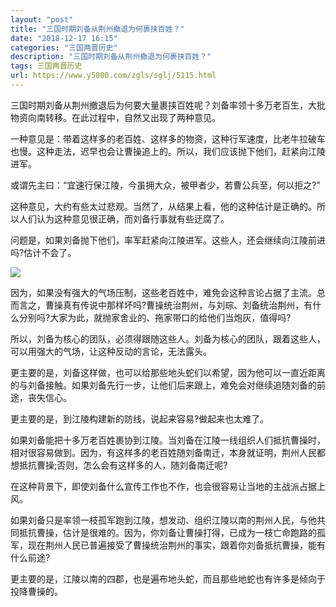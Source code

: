 ```yaml
---
layout: "post"
title: "三国时期刘备从荆州撤退为何裹挟百姓？"
date: "2018-12-17 16:15"
categories: "三国两晋历史"
description: "三国时期刘备从荆州撤退为何裹挟百姓？"
tags: 三国两晋历史
url: https://www.y5000.com/zgls/sglj/5115.html
---
```






三国时期刘备从荆州撤退后为何要大量裹挟百姓呢？刘备率领十多万老百生，大批物资向南转移。在此过程中，自然又出现了两种意见。

一种意见是：带着这样多的老百姓、这样多的物资，这种行军速度，比老牛拉破车也慢。这种走法，迟早也会让曹操追上的。所以，我们应该抛下他们，赶紧向江陵进军。

或谓先主曰：“宜速行保江陵，今虽拥大众，被甲者少，若曹公兵至，何以拒之?”

这种意见，大约有些太过悲观。当然了，从结果上看，他的这种估计是正确的。所以人们认为这种意见很正确，而刘备行事就有些迂腐了。

问题是，如果刘备抛下他们，率军赶紧向江陵进军。这些人，还会继续向江陵前进吗?估计不会了。

![](https://img.y5000.com/uploads/allimg/161114/1154444Z0-0.jpg)

因为，如果没有强大的气场压制，这些老百姓中，难免会这种言论占据了主流。总而言之，曹操真有传说中那样坏吗?曹操统治荆州，与刘琮、刘备统治荆州，有什么分别吗?大家为此，就抛家舍业的、拖家带口的给他们当炮灰，值得吗?

所以，刘备为核心的团队，必须得跟随这些人。刘备为核心的团队，跟着这些人，可以用强大的气场，让这种反动的言论，无法露头。

更主要的是，刘备这样做，也可以给那些地头蛇们以希望，因为他可以一直近距离的与刘备接触。如果刘备先行一步，让他们后来跟上，难免会对继续追随刘备的前途，丧失信心。

更主要的是，到江陵构建新的防线，说起来容易?做起来也太难了。

如果刘备能把十多万老百姓裹协到江陵。当刘备在江陵一线组织人们抵抗曹操时，相对很容易做到。因为，有这样多的老百姓随刘备南迁，本身就证明，荆州人民都想抵抗曹操;否则，怎么会有这样多的人，随刘备南迁呢?

在这种背景下，即使刘备什么宣传工作也不作，也会很容易让当地的主战派占据上风。

如果刘备只是率领一枝孤军跑到江陵，想发动、组织江陵以南的荆州人民，与他共同抵抗曹操，估计是很难的。因为，你刘备让曹操打得，已成为一枝亡命跑路的孤军，现在荆州人民已普遍接受了曹操统治荆州的事实，跟着你刘备抵抗曹操，能有什么前途?

更主要的是，江陵以南的四郡，也是遍布地头蛇，而且那些地蛇也有许多是倾向于投降曹操的。
